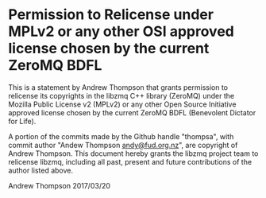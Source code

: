 # Permission to Relicense under MPLv2 or any other OSI approved license chosen by the current ZeroMQ BDFL

This is a statement by Andrew Thompson
that grants permission to relicense its copyrights in the libzmq C++
library (ZeroMQ) under the Mozilla Public License v2 (MPLv2) or any other 
Open Source Initiative approved license chosen by the current ZeroMQ 
BDFL (Benevolent Dictator for Life).

A portion of the commits made by the Github handle "thompsa", with
commit author "Andew Thompson <andy@fud.org.nz>", are copyright of Andrew Thompson.
This document hereby grants the libzmq project team to relicense libzmq, 
including all past, present and future contributions of the author listed above.

Andrew Thompson
2017/03/20
